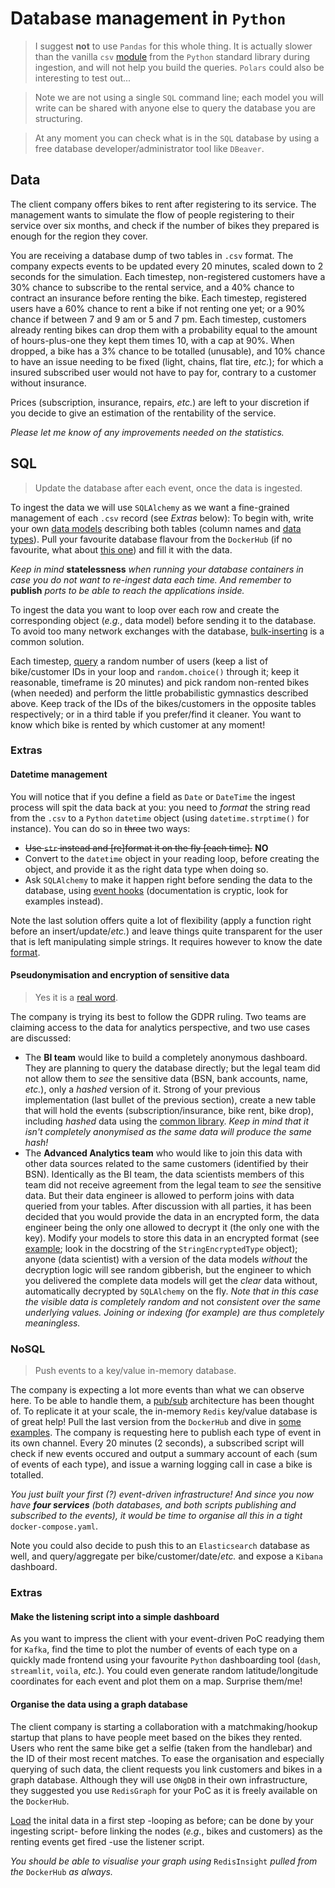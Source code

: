 # Database management in `Python`

> I suggest **not** to use `Pandas` for this whole thing. It is actually slower than the vanilla `csv` [module](https://docs.python.org/3/library/csv.html) from the `Python` standard library during ingestion, and will not help you build the queries. `Polars` could also be interesting to test out...

> Note we are not using a single `SQL` command line; each model you will write can be shared with anyone else to query the database you are structuring.

> At any moment you can check what is in the `SQL` database by using a free database developer/administrator tool like `DBeaver`.

## Data

The client company offers bikes to rent after registering to its service. The management wants to simulate the flow of people registering to their service over six months, and check if the number of bikes they prepared is enough for the region they cover.

You are receiving a database dump of two tables in `.csv` format. The company expects events to be updated every 20 minutes, scaled down to 2 seconds for the simulation. Each timestep, non-registered customers have a 30% chance to subscribe to the rental service, and a 40% chance to contract an insurance before renting the bike. Each timestep, registered users have a 60% chance to rent a bike if not renting one yet; or a 90% chance if between 7 and 9 am or 5 and 7 pm. Each timestep, customers already renting bikes can drop them with a probability equal to the amount of hours-plus-one they kept them times 10, with a cap at 90%. When dropped, a bike has a 3% chance to be totalled (unusable), and 10% chance to have an issue needing to be fixed (light, chains, flat tire, _etc._); for which a insured subscribed user would not have to pay for, contrary to a customer without insurance.

Prices (subscription, insurance, repairs, _etc._) are left to your discretion if you decide to give an estimation of the rentability of the service.

_Please let me know of any improvements needed on the statistics._

## SQL

> Update the database after each event, once the data is ingested.

To ingest the data we will use `SQLAlchemy` as we want a fine-grained management of each `.csv` record (see _Extras_ below): To begin with, write your own [data models](https://docs.sqlalchemy.org/en/13/orm/extensions/declarative/basic_use.html) describing both tables (column names and [data types](https://docs.sqlalchemy.org/en/13/core/type_basics.html)). Pull your favourite database flavour from the `DockerHub` (if no favourite, what about [this one](https://hub.docker.com/_/postgres)) and fill it with the data.

_Keep in mind_ **statelessness** _when running your database containers in case you do not want to re-ingest data each time. And remember to_ **publish** _ports to be able to reach the applications inside._

To ingest the data you want to loop over each row and create the corresponding object (_e.g._, data model) before sending it to the database. To avoid too many network exchanges with the database, [bulk-inserting](https://docs.sqlalchemy.org/en/13/_modules/examples/performance/bulk_inserts.html) is a common solution.

Each timestep, [query](https://docs.sqlalchemy.org/en/13/orm/tutorial.html#querying) a random number of users (keep a list of bike/customer IDs in your loop and `random.choice()` through it; keep it reasonable, timeframe is 20 minutes) and pick random non-rented bikes (when needed) and perform the little probabilistic gymnastics described above. Keep track of the IDs of the bikes/customers in the opposite tables respectively; or in a third table if you prefer/find it cleaner. You want to know which bike is rented by which customer at any moment!

### Extras

#### Datetime management

You will notice that if you define a field as `Date` or `DateTime` the ingest process will spit the data back at you: you need to _format_ the string read from the `.csv` to a `Python` `datetime` object (using `datetime.strptime()` for instance). You can do so in ~~three~~ two ways:

* ~~Use `str` instead and [re]format it on the fly [each time].~~ **NO**
* Convert to the `datetime` object in your reading loop, before creating the object, and provide it as the right data type when doing so.
* Ask `SQLAlchemy` to make it happen right before sending the data to the database, using [event hooks](https://stackoverflow.com/a/12513904) (documentation is cryptic, look for examples instead).

Note the last solution offers quite a lot of flexibility (apply a function right before an insert/update/_etc._) and leave things quite transparent for the user that is left manipulating simple strings. It requires however to know the date [format](https://strftime.org/).

#### Pseudonymisation and encryption of sensitive data

> Yes it is a [real word](https://en.wikipedia.org/wiki/Pseudonymization).

The company is trying its best to follow the GDPR ruling. Two teams are claiming access to the data for analytics perspective, and two use cases are discussed:

* The **BI team** would like to build a completely anonymous dashboard. They are planning to query the database directly; but the legal team did not allow them to _see_ the sensitive data (BSN, bank accounts, name, _etc._), only a _hashed_ version of it. Strong of your previous implementation (last bullet of the previous section), create a new table that will hold the events (subscription/insurance, bike rent, bike drop), including _hashed_ data using the [common library](https://docs.python.org/3/library/hashlib.html). _Keep in mind that it isn't completely anonymised as the same data will produce the same hash!_
* The **Advanced Analytics team** who would like to join this data with other data sources related to the same customers (identified by their BSN). Identically as the BI team, the data scientists members of this team did not receive agreement from the legal team to _see_ the sensitive data. But their data engineer is allowed to perform joins with data queried from your tables. After discussion with all parties, it has been decided that you would provide the data in an encrypted form, the data engineer being the only one allowed to decrypt it (the only one with the key). Modify your models to store this data in an encrypted format (see [example](https://sqlalchemy-utils.readthedocs.io/en/latest/_modules/sqlalchemy_utils/types/encrypted/encrypted_type.html); look in the docstring of the `StringEncryptedType` object); anyone (data scientist) with a version of the data models _without_ the decryption logic will see random gibberish, but the engineer to which you delivered the complete data models will get the _clear_ data without, automatically decrypted by `SQLAlchemy` on the fly. _Note that in this case the visible data is completely random and_ not _consistent over the same underlying values. Joining or indexing (for example) are thus completely meaningless._

### NoSQL

> Push events to a key/value in-memory database.

The company is expecting a lot more events than what we can observe here. To be able to handle them, a [pub/sub](https://en.wikipedia.org/wiki/Publish%E2%80%93subscribe_pattern) architecture has been thought of. To replicate it at your scale, the in-memory `Redis` key/value database is of great help! Pull the last version from the `DockerHub` and dive in [some examples](https://kb.objectrocket.com/redis/basic-redis-usage-example-part-1-exploring-pub-sub-with-redis-python-583). The company is requesting here to publish each type of event in its own channel. Every 20 minutes (2 seconds), a subscribed script will check if new events occured and output a summary account of each (sum of events of each type), and issue a warning logging call in case a bike is totalled.

_You just built your first (?) event-driven infrastructure! And since you now have **four services** (both databases, and both scripts publishing and subscribed to the events), it would be time to organise all this in a tight_ `docker-compose.yaml`.

Note you could also decide to push this to an `Elasticsearch` database as well, and query/aggregate per bike/customer/date/_etc._ and expose a `Kibana` dashboard.

### Extras

#### Make the listening script into a simple dashboard

As you want to impress the client with your event-driven PoC readying them for `Kafka`, find the time to plot the number of events of each type on a quickly made frontend using your favourite `Python` dashboarding tool (`dash`, `streamlit`, `voila`, _etc._). You could even generate random latitude/longitude coordinates for each event and plot them on a map. Surprise them/me!

#### Organise the data using a graph database

The client company is starting a collaboration with a matchmaking/hookup startup that plans to have people meet based on the bikes they rented. Users who rent the same bike get a selfie (taken from the handlebar) and the ID of their most recent matches. To ease the organisation and especially querying of such data, the client requests you link customers and bikes in a graph database. Although they will use `ONgDB` in their own infrastructure, they suggested you use `RedisGraph` for your PoC as it is freely available on the `DockerHub`.

[Load](https://github.com/RedisGraph/redisgraph-py) the inital data in a first step -looping as before; can be done by your ingesting script- before linking the nodes (_e.g._, bikes and customers) as the renting events get fired -use the listener script.

_You should be able to visualise your graph using_ `RedisInsight` _pulled from the_ `DockerHub` _as always._
